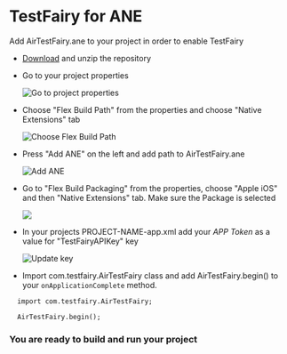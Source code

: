 # TestFairy for ANE

Add AirTestFairy.ane to your project in order to enable TestFairy

* [Download](https://app.testfairy.com/ios-sdk/TestFairySDK-1.4.4.ane) and unzip the repository
* Go to your project properties

  ![Go to project properties](https://github.com/testfairy-ane/blob/master/properties.png)
  
* Choose "Flex Build Path" from the properties and choose "Native Extensions" tab

  ![Choose Flex Build Path](https://github.com/testfairy-ane/blob/master/build_path.png)
  
* Press "Add ANE" on the left and add path to AirTestFairy.ane

  ![Add ANE](https://github.com/testfairy-ane/blob/master/ane.png)
  
* Go to "Flex Build Packaging" from the properties, choose "Apple iOS" and then "Native Extensions" tab. 
  Make sure the Package is selected
  
  ![](https://github.com/testfairy-ane/blob/master/package.png)
  
* In your projects PROJECT-NAME-app.xml add your *APP Token* as a value for "TestFairyAPIKey" key

  ![Update key](https://github.com/testfairy-ane/blob/master/key.png)
  
* Import com.testfairy.AirTestFairy class and add AirTestFairy.begin() to your `onApplicationComplete` method.

```
  import com.testfairy.AirTestFairy;

  AirTestFairy.begin();
```

### You are ready to build and run your project
